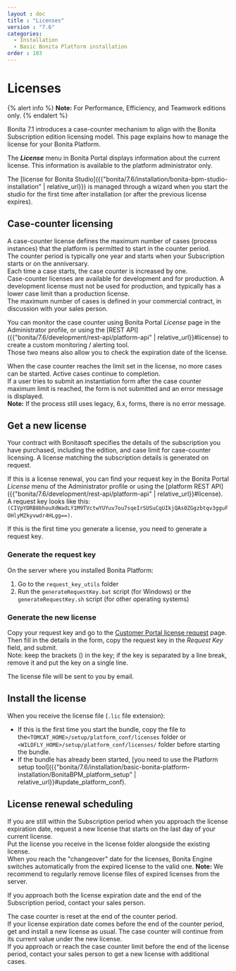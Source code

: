 ```yaml
---
layout : doc
title : "Licenses"
version : "7.6"
categories:
  - Installation
  - Basic Bonita Platform installation
order : 103
---
```

# Licenses

{% alert info %}
**Note:** For Performance, Efficiency, and Teamwork editions only.
{% endalert %}

Bonita 7.1 introduces a case-counter mechanism to align with the Bonita Subscription edition licensing model. This page explains how to manage the license for your Bonita Platform. 

The **_License_** menu in Bonita Portal displays information about the current license. This information is available to the platform administrator only.

The [license for Bonita Studio]({{"bonita/7.6/installation/bonita-bpm-studio-installation" | relative_url}}) is managed through a wizard when you start the studio for the first time after installation (or after the previous license expires).

## Case-counter licensing

A case-counter license defines the maximum number of cases (process instances) that the platform is permitted to start in the counter period.  
The counter period is typically one year and starts when your Subscription starts or on the anniversary.  
Each time a case starts, the case counter is increased by one.  
Case-counter licenses are available for development and for production. A development license must not be used for production, and typically has a lower case limit than a production license.  
The maximum number of cases is defined in your commercial contract, in discussion with your sales person.

You can monitor the case counter using Bonita Portal *License* page in the Administrator profile, or using the [REST API]({{"bonita/7.6/development/rest-api/platform-api" | relative_url}}#license) to create a custom monitoring / alerting tool.  
Those two means also allow you to check the expiration date of the license.

When the case counter reaches the limit set in the license, no more cases can be started. Active cases continue to completion.  
If a user tries to submit an instantiation form after the case counter maximum limit is reached, the form is not submitted and an error message is displayed.  
**Note:** If the process still uses legacy, 6.x, forms, there is no error message.

## Get a new license

Your contract with Bonitasoft specifies the details of the subscription you have purchased, including the edition, and case limit for case-counter licensing. A license matching the subscription details is generated on request.

If this is a license renewal, you can find your request key in the Bonita Portal *License* menu of the Administrator profile or using the [platform REST API]({{"bonita/7.6/development/rest-api/platform-api" | relative_url}}#license).  
A request key looks like this: `(CIVpYDRB8bhouXdWadLY1M9TVctwYUYuv7ou7sqeIrSUSuCqUIkjQAs0ZGgzbtqv3gguFOHlyMZkyvwdr4HLgg==)`.

If this is the first time you generate a license, you need to generate a request key.

### Generate the request key

On the server where you installed Bonita Platform:  
1. Go to the `request_key_utils` folder
2. Run the `generateRequestKey.bat` script (for Windows) or the `generateRequestKey.sh` script (for other operating systems)

### Generate the new license

Copy your request key and go to the [Customer Portal license request](https://customer.bonitasoft.com/license/request) page.  
Then fill in the details in the form, copy the request key in the *Request Key* field, and submit.  
Note: keep the brackets () in the key; if the key is separated by a line break, remove it and put the key on a single line.  

The license file will be sent to you by email.

## Install the license

When you receive the license file (`.lic` file extension):
- If this is the first time you start the bundle, copy the file to the`<TOMCAT_HOME>/setup/platform_conf/licenses` folder or `<WILDFLY_HOME>/setup/platform_conf/licenses/` folder before starting the bundle.
- If the bundle has already been started, [you need to use the Platform setup tool]({{"bonita/7.6/installation/basic-bonita-platform-installation/BonitaBPM_platform_setup" | relative_url}}#update_platform_conf).

## License renewal scheduling

If you are still within the Subscription period when you approach the license expiration date, request a new license that starts on the last day of your current license.  
Put the license you receive in the license folder alongside the existing license.  
When you reach the "changeover" date for the licenses, Bonita Engine switches automatically from the expired license to the valid one.
**Note:** We recommend to regularly remove license files of expired licenses from the server.

If you approach both the license expiration date and the end of the Subscription period, contact your sales person.

The case counter is reset at the end of the counter period.  
If your license expiration date comes before the end of the counter period, get and install a new license as usual. The case counter will continue from its current value under the new license.  
If you approach or reach the case counter limit before the end of the license period, contact your sales person to get a new license with additional cases.
